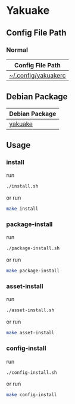 
# Yakuake


## Config File Path


### Normal

| Config File Path |
| --- |
| [~/.config/yakuakerc](./asset/overlay/etc/skel/.config/yakuakerc) |


## Debian Package

| Debian Package |
| --- |
| [yakuake](https://packages.debian.org/stable/yakuake) |




## Usage


### install

run

``` sh
./install.sh
```

or run

``` sh
make install
```


### package-install

run

``` sh
./package-install.sh
```

or run

``` sh
make package-install
```


### asset-install

run

``` sh
./asset-install.sh
```

or run

``` sh
make asset-install
```


### config-install

run

``` sh
./config-install.sh
```

or run

``` sh
make config-install
```
